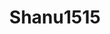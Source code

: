 ---
title: Shanu1515
github: https://github.com/Shanu1515
mode: dark
transition: 1s
score: 79.0
archetype:
- GIF
---